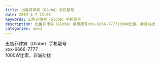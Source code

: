 ```yaml
---
title: 出售菲律宾（Globe）手机靓号
date: 2019-4-7 13:03
keywords: 出售菲律宾（Globe）手机靓号
description: 出售菲律宾（Globe）手机靓号xxx-6666-77771000W比索。非诚勿扰
categories: used
---
```

<td class="t_f" id="postmessage_3419404">

出售菲律宾（Globe）手机靓号<br/>
xxx-6666-7777<br/>
1000W比索。非诚勿扰</td>
